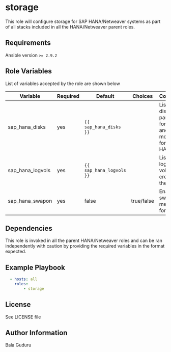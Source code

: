 storage
=======

This role will configure storage for SAP HANA/Netweaver systems as part of all stacks included in all the HANA/Netweaver parent roles.

Requirements
------------

Ansible version `>= 2.9.2`

Role Variables
--------------

List of variables accepted by the role are shown below

| Variable         | Required | Default                  | Choices    | Comments                                                             |
|------------------|----------|--------------------------|------------|----------------------------------------------------------------------|
| sap_hana_disks   | yes      | `{{ sap_hana_disks }}`   |            | List of disks to be partioned, formated and mounted for SAP HANA use |
| sap_hana_logvols | yes      | `{{ sap_hana_logvols }}` |            | List of logical volumes to create on the system                      |
| sap_hana_swapon  | yes      | false                    | true/false | Enable swap memory for HANA                                          |


Dependencies
------------

This role is invoked in all the parent HANA/Netweaver roles and can be ran independently with caution by providing the required variables in the format expected.

Example Playbook
----------------

```yaml
  - hosts: all
    roles:
        - storage
```

License
-------

See LICENSE file

Author Information
------------------

Bala Guduru
